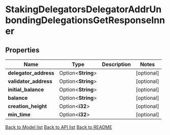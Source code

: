 # StakingDelegatorsDelegatorAddrUnbondingDelegationsGetResponseInner

## Properties

Name | Type | Description | Notes
------------ | ------------- | ------------- | -------------
**delegator_address** | Option<**String**> |  | [optional]
**validator_address** | Option<**String**> |  | [optional]
**initial_balance** | Option<**String**> |  | [optional]
**balance** | Option<**String**> |  | [optional]
**creation_height** | Option<**i32**> |  | [optional]
**min_time** | Option<**i32**> |  | [optional]

[Back to Model list](../README.md#documentation-for-models) [Back to API list](../README.md#documentation-for-api-endpoints) [Back to README](../README.md)


